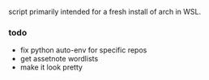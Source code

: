 script primarily intended for a fresh install of arch in WSL. 
### todo
- fix python auto-env for specific repos
- get assetnote wordlists
- make it look pretty 
